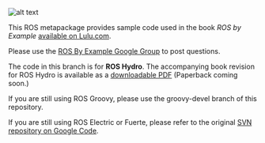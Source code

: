 ![alt text](http://www.pirobot.org/images/rbx_thumbnail.png)

This ROS metapackage provides sample code used in the book *ROS by Example* [available on Lulu.com](http://www.lulu.com/spotlight/pirobot).

Please use the [ROS By Example Google Group](https://groups.google.com/forum/#!forum/ros-by-example) to post questions.

The code in this branch is for **ROS Hydro**.  The accompanying book revision for ROS Hydro is available as a [downloadable PDF](http://www.lulu.com/shop/r-patrick-goebel/ros-by-example-hydro-volume-1/ebook/product-21393108.html) (Paperback coming soon.)

If you are still using ROS Groovy, please use the groovy-devel branch of this repository.

If you are still using ROS Electric or Fuerte, please refer to the original [SVN repository on Google Code](https://code.google.com/p/ros-by-example/).

